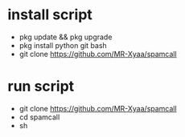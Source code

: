 # install script
- pkg update && pkg upgrade
- pkg install python git bash
- git clone https://github.com/MR-Xyaa/spamcall

# run script
- git clone https://github.com/MR-Xyaa/spamcall
- cd spamcall
- sh
